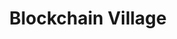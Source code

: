 ---
title: Blockchain Village
description: Worlds first living concept integrated on blockchain technology.
url: https://blockchain-village.com/
image:
    # url: '/assets/images/cafe.png'
    # alt: 'Cafe'
tags: ['blockchain']
listedDate: 2023-11-01
published: true
---